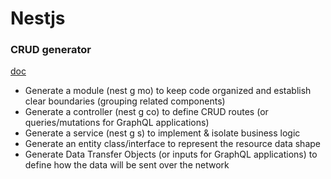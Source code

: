# Nestjs


### CRUD generator
[doc](https://docs.nestjs.com/recipes/crud-generator)

* Generate a module (nest g mo) to keep code organized and establish clear boundaries (grouping related components)
* Generate a controller (nest g co) to define CRUD routes (or queries/mutations for GraphQL applications)
* Generate a service (nest g s) to implement & isolate business logic
* Generate an entity class/interface to represent the resource data shape
* Generate Data Transfer Objects (or inputs for GraphQL applications) to define how the data will be sent over the network